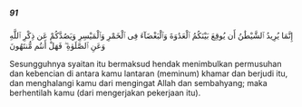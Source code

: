 ##### 91

<span class="ayah">إِنَّمَا يُرِيدُ ٱلشَّيْطَٰنُ أَن يُوقِعَ بَيْنَكُمُ ٱلْعَدَٰوَةَ وَٱلْبَغْضَآءَ فِى ٱلْخَمْرِ وَٱلْمَيْسِرِ وَيَصُدَّكُمْ عَن ذِكْرِ ٱللَّهِ وَعَنِ ٱلصَّلَوٰةِ ۖ فَهَلْ أَنتُم مُّنتَهُونَ</span>

<span class="ayah_translation">Sesungguhnya syaitan itu bermaksud hendak menimbulkan permusuhan dan kebencian di antara kamu lantaran (meminum) khamar dan berjudi itu, dan menghalangi kamu dari mengingat Allah dan sembahyang; maka berhentilah kamu (dari mengerjakan pekerjaan itu).</span>
